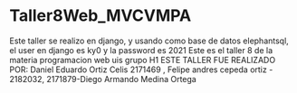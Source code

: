 # Taller8Web_MVCVMPA
Este taller se realizo en django, y usando como base de datos elephantsql, el user en django es ky0 y la password es 2021
Este es el taller 8 de la materia programacion web uis grupo H1
ESTE TALLER FUE REALIZADO POR: Daniel Eduardo Ortiz Celis 2171469 , Felipe andres cepeda ortiz - 2182032, 2171879-Diego Armando Medina Ortega

